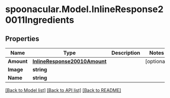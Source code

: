 # spoonacular.Model.InlineResponse20011Ingredients
## Properties

Name | Type | Description | Notes
------------ | ------------- | ------------- | -------------
**Amount** | [**InlineResponse20010Amount**](InlineResponse20010Amount.md) |  | [optional] 
**Image** | **string** |  | 
**Name** | **string** |  | 

[[Back to Model list]](../README.md#documentation-for-models) [[Back to API list]](../README.md#documentation-for-api-endpoints) [[Back to README]](../README.md)

